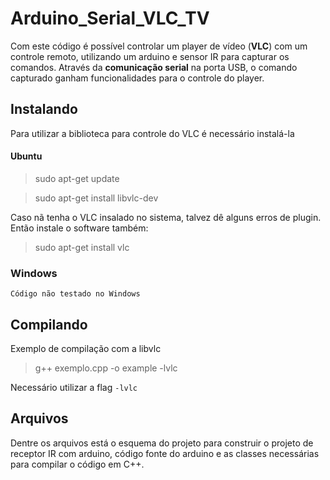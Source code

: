 # Arduino_Serial_VLC_TV
  Com este código é possível controlar um player de vídeo (**VLC**) com um controle remoto, utilizando um arduino e sensor IR para capturar os comandos.
   Através da **comunicação serial** na porta USB, o comando capturado ganham funcionalidades para o controle do player.
   
   
## Instalando
Para utilizar a biblioteca para controle do VLC é necessário instalá-la
#### Ubuntu
>sudo apt-get update

>sudo apt-get install libvlc-dev

Caso nã tenha o VLC insalado no sistema, talvez dê alguns erros de plugin. Então instale o software também:

>sudo apt-get install vlc

### Windows
`Código não testado no Windows`


## Compilando
Exemplo de compilação com a libvlc

>g++ exemplo.cpp -o example -lvlc

Necessário utilizar a flag `-lvlc`

## Arquivos
Dentre os arquivos está o esquema do projeto para construir o projeto de receptor IR com arduino, código fonte do arduino e as classes 
necessárias para compilar o código em C++.
